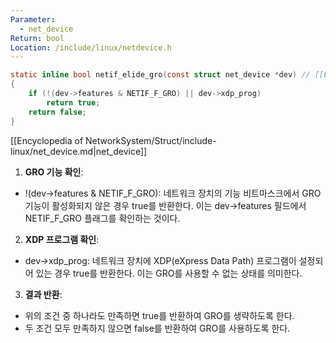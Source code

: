 ```yaml
---
Parameter:
  - net_device
Return: bool
Location: /include/linux/netdevice.h
---
```


```c title=netif_elide_gro()
static inline bool netif_elide_gro(const struct net_device *dev) // [[Encyclopedia of NetworkSystem/Struct/include-linux/net_device.md|net_device]]
{
	if (!(dev->features & NETIF_F_GRO) || dev->xdp_prog)
		return true;
	return false;
}
```

[[Encyclopedia of NetworkSystem/Struct/include-linux/net_device.md|net_device]]

1. **GRO 기능 확인**:

- !(dev->features & NETIF_F_GRO): 네트워크 장치의 기능 비트마스크에서 GRO 기능이 활성화되지 않은 경우 true를 반환한다. 이는 dev->features 필드에서 NETIF_F_GRO 플래그를 확인하는 것이다.

2. **XDP 프로그램 확인**:

- dev->xdp_prog: 네트워크 장치에 XDP(eXpress Data Path) 프로그램이 설정되어 있는 경우 true를 반환한다. 이는 GRO를 사용할 수 없는 상태를 의미한다.

3. **결과 반환**:

- 위의 조건 중 하나라도 만족하면 true를 반환하여 GRO를 생략하도록 한다.
- 두 조건 모두 만족하지 않으면 false를 반환하여 GRO를 사용하도록 한다.